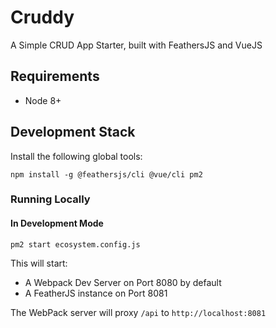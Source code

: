 # Cruddy
A Simple CRUD App Starter, built with FeathersJS and VueJS

## Requirements

- Node 8+

## Development Stack

Install the following global tools:

```
npm install -g @feathersjs/cli @vue/cli pm2
```

### Running Locally

#### In Development Mode

```
pm2 start ecosystem.config.js 
```

This will start:
- A Webpack Dev Server on Port 8080 by default
- A FeatherJS instance on Port 8081

The WebPack server will proxy `/api` to `http://localhost:8081`
